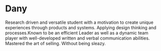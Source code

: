 # Dany
Research driven and versatile student with a motivation to create unique experiences through products and systems. Applying design thinking and processes.Known to be an efficient Leader as well as a dynamic team player with well-developed written and verbal communication abilities. Mastered the art of selling. Without being sleazy.
